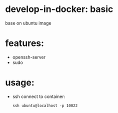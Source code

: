 # develop-in-docker: basic
base on ubuntu image

# features:
* openssh-server
* sudo

# usage:
* ssh connect to container:
    ```
    ssh ubuntu@localhost -p 10022
    ```

